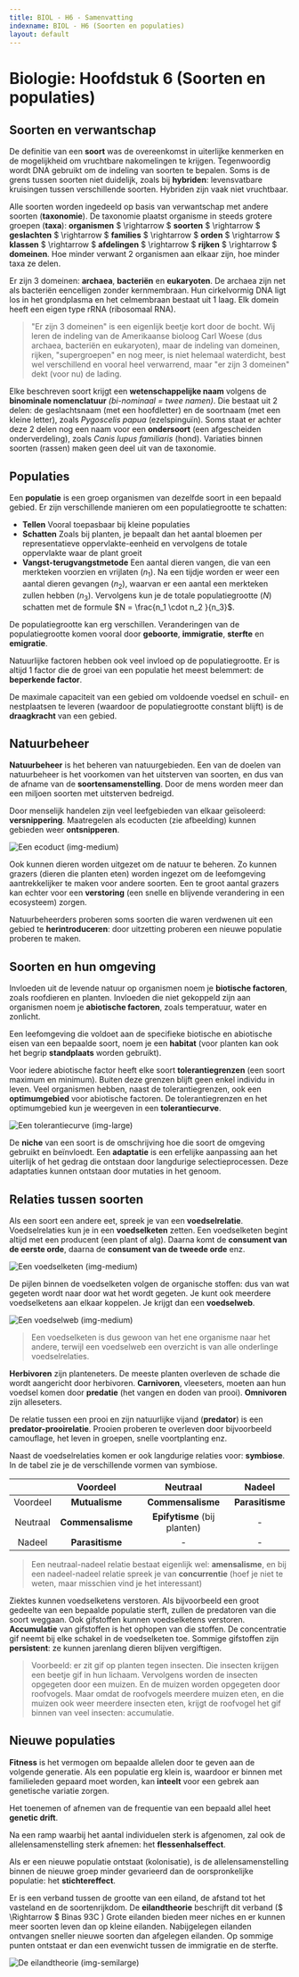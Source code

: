 ```yaml
---
title: BIOL - H6 - Samenvatting
indexname: BIOL - H6 (Soorten en populaties)
layout: default
---
```


# Biologie: Hoofdstuk 6 (Soorten en populaties)

## Soorten en verwantschap

De definitie van een **soort** was de overeenkomst in uiterlijke kenmerken en de mogelijkheid om vruchtbare nakomelingen te krijgen. Tegenwoordig wordt DNA gebruikt om de indeling van soorten te bepalen.
Soms is de grens tussen soorten niet duidelijk, zoals bij **hybriden**: levensvatbare kruisingen tussen verschillende soorten. Hybriden zijn vaak niet vruchtbaar.

Alle soorten worden ingedeeld op basis van verwantschap met andere soorten (**taxonomie**). De taxonomie plaatst organisme in steeds grotere groepen (**taxa**): **organismen** $ \rightarrow $ **soorten** $ \rightarrow $ **geslachten** $ \rightarrow $ **families** $ \rightarrow $ **orden** $ \rightarrow $ **klassen** $ \rightarrow $ **afdelingen** $ \rightarrow $ **rijken** $ \rightarrow $ **domeinen**. Hoe minder verwant 2 organismen aan elkaar zijn, hoe minder taxa ze delen.

Er zijn 3 domeinen: **archaea**, **bacteriën** en **eukaryoten**. De archaea zijn net als bacteriën eencelligen zonder kernmembraan. Hun cirkelvormig DNA ligt los in het grondplasma en het celmembraan bestaat uit 1 laag. Elk domein heeft een eigen type rRNA (ribosomaal RNA).

> "Er zijn 3 domeinen" is een eigenlijk beetje kort door de bocht. Wij leren de indeling van de Amerikaanse bioloog Carl Woese (dus archaea, bacteriën en eukaryoten), maar de indeling van domeinen, rijken, "supergroepen" en nog meer, is niet helemaal waterdicht, best wel verschillend en vooral heel verwarrend, maar "er zijn 3 domeinen" dekt (voor nu) de lading.

Elke beschreven soort krijgt een **wetenschappelijke naam** volgens de **binominale nomenclatuur** *(bi-nominaal = twee namen)*. Die bestaat uit 2 delen: de geslachtsnaam (met een hoofdletter) en de soortnaam (met een kleine letter), zoals *Pygoscelis papua* (ezelspinguïn). Soms staat er achter deze 2 delen nog een naam voor een **ondersoort** (een afgescheiden onderverdeling), zoals *Canis lupus familiaris* (hond). Variaties binnen soorten (rassen) maken geen deel uit van de taxonomie.

## Populaties

Een **populatie** is een groep organismen van dezelfde soort in een bepaald gebied.
Er zijn verschillende manieren om een populatiegrootte te schatten:

- **Tellen**
  Vooral toepasbaar bij kleine populaties
- **Schatten**
  Zoals bij planten, je bepaalt dan het aantal bloemen per representatieve oppervlakte-eenheid en vervolgens de totale oppervlakte waar de plant groeit
- **Vangst-terugvangstmetode**
  Een aantal dieren vangen, die van een merkteken voorzien en vrijlaten ($n_1$). Na een tijdje worden er weer een aantal dieren gevangen ($n_2$), waarvan er een aantal een merkteken zullen hebben ($n_3$). Vervolgens kun je de totale populatiegrootte ($N$) schatten met de formule $N = \frac{n_1 \cdot n_2 }{n_3}$.

De populatiegrootte kan erg verschillen. Veranderingen van de populatiegrootte komen vooral door **geboorte**, **immigratie**, **sterfte** en **emigratie**.

Natuurlijke factoren hebben ook veel invloed op de populatiegrootte. Er is altijd 1 factor die de groei van een populatie het meest belemmert: de **beperkende factor**.

De maximale capaciteit van een gebied om voldoende voedsel en schuil- en nestplaatsen te leveren (waardoor de populatiegrootte constant blijft) is de **draagkracht** van een gebied.

## Natuurbeheer

**Natuurbeheer** is het beheren van natuurgebieden. Een van de doelen van natuurbeheer is het voorkomen van het uitsterven van soorten, en dus van de afname van de **soortensamenstelling**. Door de mens worden meer dan een miljoen soorten met uitsterven bedreigd.

Door menselijk handelen zijn veel leefgebieden van elkaar geïsoleerd: **versnippering**. Maatregelen als ecoducten (zie afbeelding) kunnen gebieden weer **ontsnipperen**.

![Een ecoduct (img-medium)](images/biol_h6_ecoduct.jpg)

Ook kunnen dieren worden uitgezet om de natuur te beheren. Zo kunnen grazers (dieren die planten eten) worden ingezet om de leefomgeving aantrekkelijker te maken voor andere soorten. Een te groot aantal grazers kan echter voor een **verstoring** (een snelle en blijvende verandering in een ecosysteem) zorgen.

Natuurbeheerders proberen soms soorten die waren verdwenen uit een gebied te **herintroduceren**: door uitzetting proberen een nieuwe populatie proberen te maken.

## Soorten en hun omgeving

Invloeden uit de levende natuur op organismen noem je **biotische factoren**, zoals roofdieren en planten. Invloeden die niet gekoppeld zijn aan organismen noem je **abiotische factoren**, zoals temperatuur, water en zonlicht.

Een leefomgeving die voldoet aan de specifieke biotische en abiotische eisen van een bepaalde soort, noem je een **habitat** (voor planten kan ook het begrip **standplaats** worden gebruikt).

Voor iedere abiotische factor heeft elke soort **tolerantiegrenzen** (een soort maximum en minimum). Buiten deze grenzen blijft geen enkel individu in leven. Veel organismen hebben, naast de tolerantiegrenzen, ook een **optimumgebied** voor abiotische factoren.
De tolerantiegrenzen en het optimumgebied kun je weergeven in een **tolerantiecurve**.

![Een tolerantiecurve (img-large)](images/biol_h6_tolerantiecurve.jpg)

De **niche** van een soort is de omschrijving hoe die soort de omgeving gebruikt en beïnvloedt.
Een **adaptatie** is een erfelijke aanpassing aan het uiterlijk of het gedrag die ontstaan door langdurige selectieprocessen. Deze adaptaties kunnen ontstaan door mutaties in het genoom.

## Relaties tussen soorten

Als een soort een andere eet, spreek je van een **voedselrelatie**. Voedselrelaties kun je in een **voedselketen** zetten. Een voedselketen begint altijd met een producent (een plant of alg). Daarna komt de **consument van de eerste orde**, daarna de **consument van de tweede orde** enz.

![Een voedselketen (img-medium)](images/biol_h6_voedselketen.jpg)

De pijlen binnen de voedselketen volgen de organische stoffen: dus van wat gegeten wordt naar door wat het wordt gegeten.
Je kunt ook meerdere voedselketens aan elkaar koppelen. Je krijgt dan een **voedselweb**.

![Een voedselweb (img-medium)](images/biol_h6_voedselweb.jpg)

> Een voedselketen is dus gewoon van het ene organisme naar het andere, terwijl een voedselweb een overzicht is van alle onderlinge voedselrelaties.

**Herbivoren** zijn planteneters. De meeste planten overleven de schade die wordt aangericht door herbivoren. **Carnivoren**, vleeseters, moeten aan hun voedsel komen door **predatie** (het vangen en doden van prooi). **Omnivoren** zijn alleseters.

De relatie tussen een prooi en zijn natuurlijke vijand (**predator**) is een **predator-prooirelatie**. Prooien proberen te overleven door bijvoorbeeld camouflage, het leven in groepen, snelle voortplanting enz.

Naast de voedselrelaties komen er ook langdurige relaties voor: **symbiose**. In de tabel zie je de verschillende vormen van symbiose.

|          | Voordeel          | Neutraal                     | Nadeel          |
|:--------:|:-----------------:|:----------------------------:|:---------------:|
| Voordeel | **Mutualisme**    | **Commensalisme**            | **Parasitisme** |
| Neutraal | **Commensalisme** | **Epifytisme** (bij planten) | -               |
| Nadeel   | **Parasitisme**   | -                            | -               |

> Een neutraal-nadeel relatie bestaat eigenlijk wel: **amensalisme**, en bij een nadeel-nadeel relatie spreek je van **concurrentie** (hoef je niet te weten, maar misschien vind je het interessant)

Ziektes kunnen voedselketens verstoren. Als bijvoorbeeld een groot gedeelte van een bepaalde populatie sterft, zullen de predatoren van die soort weggaan. Ook gifstoffen kunnen voedselketens verstoren. **Accumulatie** van gifstoffen is het ophopen van die stoffen. De concentratie gif neemt bij elke schakel in de voedselketen toe. Sommige gifstoffen zijn **persistent**: ze kunnen jarenlang dieren blijven vergiftigen.

> Voorbeeld: er zit gif op planten tegen insecten. Die insecten krijgen een beetje gif in hun lichaam. Vervolgens worden de insecten opgegeten door een muizen. En de muizen worden opgegeten door roofvogels. Maar omdat de roofvogels meerdere muizen eten, en die muizen ook weer meerdere insecten eten, krijgt de roofvogel het gif binnen van veel insecten: accumulatie.

## Nieuwe populaties

**Fitness** is het vermogen om bepaalde allelen door te geven aan de volgende generatie. Als een populatie erg klein is, waardoor er binnen met familieleden gepaard moet worden, kan **inteelt** voor een gebrek aan genetische variatie zorgen.

Het toenemen of afnemen van de frequentie van een bepaald allel heet **genetic drift**.

Na een ramp waarbij het aantal individuelen sterk is afgenomen, zal ook de allelensamenstelling sterk afnemen: het **flessenhalseffect**.

Als er een nieuwe populatie ontstaat (kolonisatie), is de allelensamenstelling binnen de nieuwe groep minder gevarieerd dan de oorspronkelijke populatie: het **stichtereffect**.

Er is een verband tussen de grootte van een eiland, de afstand tot het vasteland en de soortenrijkdom. De **eilandtheorie** beschrijft dit verband ($ \Rightarrow $ Binas 93C ) Grote eilanden bieden meer niches en er kunnen meer soorten leven dan op kleine eilanden. Nabijgelegen eilanden ontvangen sneller nieuwe soorten dan afgelegen eilanden.
Op sommige punten ontstaat er dan een evenwicht tussen de immigratie en de sterfte.

![De eilandtheorie (img-semilarge)](images/biol_h6_eiland.jpg)
